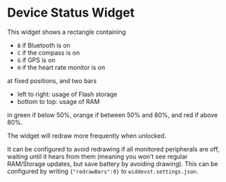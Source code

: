 # Device Status Widget

This widget shows a rectangle containing

- `B` if Bluetooth is on
- `C` if the compass is on
- `G` if GPS is on
- `H` if the heart rate monitor is on

at fixed positions, and two bars

- left to right: usage of Flash storage
- bottom to top: usage of RAM

in green if below 50%, orange if between 50% and 80%, and red if above 80%.

The widget will redraw more frequently when unlocked.

It can be configured to avoid redrawing if all monitored peripherals are off, waiting until it hears from them (meaning you won't see regular RAM/Storage updates, but save battery by avoiding drawing). This can be configured by writing `{"redrawBars":0}` to `widdevst.settings.json`.
